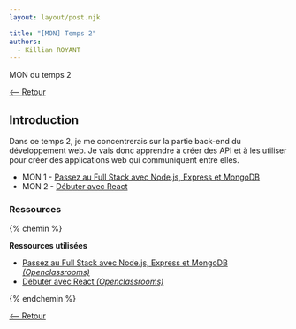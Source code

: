 ```yaml
---
layout: layout/post.njk

title: "[MON] Temps 2"
authors:
  - Killian ROYANT
---
```


<!-- début résumé -->

MON du temps 2
<!-- fin résumé -->

[<-- Retour](../)

## Introduction

Dans ce temps 2, je me concentrerais sur la partie back-end du développement web. Je vais donc apprendre à créer des API et à les utiliser pour créer des applications web qui communiquent entre elles.

- MON 1 - [Passez au Full Stack avec Node.js, Express et MongoDB](fullstack/)
- MON 2 - [Débuter avec React](react/)

### Ressources

{% chemin %}

**Ressources utilisées**

- [Passez au Full Stack avec Node.js, Express et MongoDB *(Openclassrooms)*](https://openclassrooms.com/fr/courses/6390246-passez-au-full-stack-avec-node-js-express-et-mongodb)
- [Débuter avec React *(Openclassrooms)*](https://openclassrooms.com/fr/courses/7008001-debutez-avec-react)

{% endchemin %}

[<-- Retour](../)
